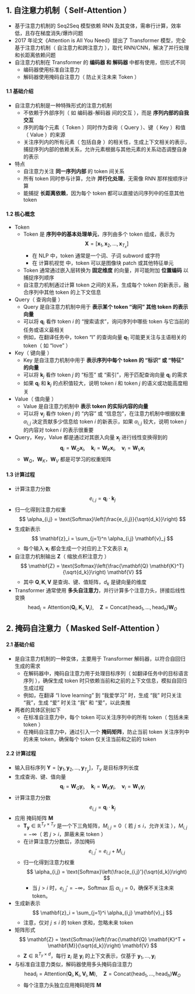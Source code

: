 ## 1. 自注意力机制（ Self-Attention ）

- 基于注意力机制的 Seq2Seq 模型依赖 RNN 及其变体，需串行计算，效率低，且存在梯度消失/爆炸问题
- 2017 年论文《Attention is All You Need》提出了 Transformer 模型，完全基于注意力机制（ 自注意力和跨注意力 ），取代 RNN/CNN，解决了并行处理和长距离依赖问题
- 自注意力机制在 Transformer 的 **编码器 和 解码器** 中都有使用，但形式不同
  - 编码器使用标准自注意力
  - 解码器使用掩码自注意力（ 防止关注未来 Token ）

#### 1.1 基础介绍

- 自注意力机制是一种特殊形式的注意力机制
  - 不依赖于外部序列（ 如 编码器-解码器 间的交互 ），而是 **序列内部的自我交互**
  - 序列的每个元素（ Token ）同时作为查询（ Query ）、键（ Key ）和值（ Value ）的来源
  - 关注序列内的所有元素（ 包括自身 ）的相关性，生成上下文相关的表示，捕捉序列内部的依赖关系，允许元素根据与其他元素的关系动态调整自身的表示
- 特点
  - 自注意力关注 **同一序列内部** 的 token 间关系
  - 所有 token 同时参与计算，允许 **并行化处理**，无需像 RNN 那样按顺序计算
  - 能捕捉 **长距离依赖**，因为每个 token 都可以直接访问序列中的任意其他 token

#### 1.2 核心概念

- Token
  - Token 是 **序列中的基本处理单元**，序列由多个 token 组成，表示为
    $$\mathbf{X} = [\mathbf{x}_1, \mathbf{x}_2, \dots, \mathbf{x}_{T_x}]$$
    - 在 NLP 中，token 通常是一个词、子词 subword 或字符
    - 在 计算机视觉 中，token 可以是图像块 patch 或其他特征单元
  - Token 通常通过嵌入层转换为 **固定维度** 的向量，并可能附加 **位置编码** 以捕捉序列顺序
  - 自注意力机制通过计算 token 之间的关系，生成每个 token 的新表示，融合序列中其他 token 的上下文信息
- Query（ 查询向量 ）
  - Query 是自注意力机制中用于 **表示某个 token “询问” 其他 token 的表示向量**
  - 可以将 $\mathbf{q}_i$ 看作 token $i$ 的 “搜索请求”，询问序列中哪些 token 与它当前的任务或语义最相关
  - 例如，在翻译任务中，token “I” 的查询向量 $\mathbf{q}_1$ 可能更关注与主语相关的 token（ 如 “love” ）
- Key（ 键向量 ）
  - Key 是自注意力机制中用于 **表示序列中每个 token 的 “标识” 或 “特征” 的向量**
  - 可以将 $\mathbf{k}_j$ 看作 token $j$ 的 “标签” 或 “索引”，用于匹配查询向量 $\mathbf{q}_i$ 的需求
  - 如果 $\mathbf{q}_i$ 和 $\mathbf{k}_j$ 的点积值较大，说明 token $i$ 和 token $j$ 的语义或功能高度相关
- Value（ 值向量 ）
  - Value 是自注意力机制中 **表示 token 的实际内容的向量**
  - 可以将 $\mathbf{v}_j$ 看作 token $j$ 的 “内容” 或 “信息包”，在注意力机制中根据权重 $\alpha_{i,j}$ 决定贡献多少信息给 token $i$ 的新表示，如果 $\alpha_{i,j}$ 较大，说明 token $j$ 的内容对 token $i$ 的表示很重要
- Query，Key，Value 都是通过对其嵌入向量 $\mathbf{x}_j$ 进行线性变换得到的
  $$
  \mathbf{q}_i = \mathbf{W}_Q \mathbf{x}_i, \quad \mathbf{k}_i = \mathbf{W}_K \mathbf{x}_i, \quad \mathbf{v}_i = \mathbf{W}_V \mathbf{x}_i
  $$
  - $\mathbf{W}_Q$，$\mathbf{W}_K$，$\mathbf{W}_V$ 都是可学习的权重矩阵

#### 1.3 计算过程

- 计算注意力分数
  $$
  e_{i,j} = \mathbf{q}_i \cdot \mathbf{k}_j
  $$
- 归一化得到注意力权重
  $$
  \alpha_{i,j} = \text{Softmax}\left(\frac{e_{i,j}}{\sqrt{d_k}}\right)
  $$
- 生成新表示
  $$
  \mathbf{z}_i = \sum_{j=1}^n \alpha_{i,j} \mathbf{v}_j
  $$
  - 每个输入 $\mathbf{x}_i$ 都会生成一个对应的上下文表示 $\mathbf{z}_i$
- 自注意力机制输出 $\mathbf{Z}$（ 缩放点积注意力 ）
  $$
  \mathbf{Z} = \text{Softmax}\left(\frac{\mathbf{Q} \mathbf{K}^T}{\sqrt{d_k}}\right) \mathbf{V}
  $$
  - 其中 $\mathbf{Q}, \mathbf{K}, \mathbf{V}$ 是查询、键、值矩阵，$d_k$ 是键向量的维度
- Transformer 通常使用 **多头自注意力**，并行计算多个注意力头，拼接后线性变换
  $$
  \text{head}_i = \text{Attention}(\mathbf{Q}_i, \mathbf{K}_i, \mathbf{V}_i), \quad \mathbf{Z} = \text{Concat}(\text{head}_1, \dots, \text{head}_h) \mathbf{W}_O
  $$

## 2. 掩码自注意力（ Masked Self-Attention ）

#### 2.1 基础介绍

- 是自注意力机制的一种变体，主要用于 Transformer 解码器，以符合自回归生成的需求
  - 在解码器中，掩码自注意力用于处理目标序列（ 如翻译任务中的目标语言序列 ），确保生成 token 时只依赖当前和之前的上下文信息，模拟自回归生成过程
  - 例如，在翻译 “I love learning” 到 “我爱学习” 时，生成 “我” 时只关注 “我”，生成 “爱” 时关注 “我” 和 “爱”，以此类推
- 两者的具体区别如下
  - 在标准自注意力中，每个 token 可以关注序列中的所有 token（ 包括未来 token ）
  - 在掩码自注意力中，通过引入一个 **掩码矩阵**，防止当前 token 关注序列中的未来 token，确保每个 token 仅关注当前和之前的 token

#### 2.2 计算过程

- 输入目标序列 $\mathbf{Y} = [\mathbf{y}_1, \mathbf{y}_2, \dots, \mathbf{y}_{T_y}]$，$T_y$ 是目标序列长度
- 生成查询、键、值向量
  $$
  \mathbf{q}_i = \mathbf{W}_Q \mathbf{y}_i, \quad \mathbf{k}_i = \mathbf{W}_K \mathbf{y}_i, \quad \mathbf{v}_i = \mathbf{W}_V \mathbf{y}_i
  $$
- 计算注意力分数
  $$
  e_{i,j} = \mathbf{q}_i \cdot \mathbf{k}_j
  $$
- 应用 掩码矩阵 $\mathbf{M}$
  - $\mathbf{T_y} \in \mathbb{R}^{T_y \times T_y}$ 是一个下三角矩阵，$M_{i,j} = 0$（ 若 $j \leq i$，允许关注 ），$M_{i,j} = -\infty$（ 若 $j > i$，屏蔽未来 token ）
  - 在计算注意力分数后，添加掩码
    $$
    e_{i,j}' = e_{i,j} + M_{i,j}
    $$
  - 归一化得到注意力权重
    $$
    \alpha_{i,j} = \text{Softmax}\left(\frac{e_{i,j}'}{\sqrt{d_k}}\right)
    $$
    - 当 $j > i$ 时，$e_{i,j}' = -\infty$，Softmax 后 $\alpha_{i,j} = 0$，确保不关注未来 token。
- 生成新表示
  $$
  \mathbf{z}_i = \sum_{j=1}^i \alpha_{i,j} \mathbf{v}_j
  $$
  - 注意，仅对 $j \leq i$ 的 token 求和，忽略未来 token
- 矩阵形式
  $$
  \mathbf{Z} = \text{Softmax}\left(\frac{\mathbf{Q} \mathbf{K}^T + \mathbf{M}}{\sqrt{d_k}}\right) \mathbf{V}
  $$
  - $\mathbf{Z} \in \mathbb{R}^{T_y \times d}$，每行 $\mathbf{z}_i$ 是 $\mathbf{y}_i$ 的上下文表示，仅基于 $\mathbf{y}_1, \dots, \mathbf{y}_i$
- 与标准自注意力类似，解码器使用多头掩码自注意力
  $$
  \text{head}_i = \text{Attention}(\mathbf{Q}_i, \mathbf{K}_i, \mathbf{V}_i, \mathbf{M}), \quad \mathbf{Z} = \text{Concat}(\text{head}_1, \dots, \text{head}_h) \mathbf{W}_O
  $$
  - 每个注意力头独立应用掩码矩阵 $\mathbf{M}$
